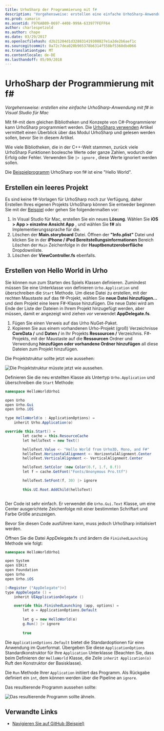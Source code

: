 ```yaml
---
title: UrhoSharp der Programmierung mit f#
description: 'Vorgehensweise: erstellen eine einfache UrhoSharp-Anwendung mit f# in Visual Studio für Mac'
ms.prod: xamarin
ms.assetid: F976AB09-0697-4408-999A-633977FEFF64
author: charlespetzold
ms.author: chape
ms.date: 03/29/2017
ms.openlocfilehash: d2b21204d1d328831419308827e1a2de2b6aef1c
ms.sourcegitcommit: 0a72c7dea020b965378b6314f558bf5360dbd066
ms.translationtype: MT
ms.contentlocale: de-DE
ms.lasthandoff: 05/09/2018
---
```

# <a name="programming-urhosharp-with-f"></a>UrhoSharp der Programmierung mit f#

_Vorgehensweise: erstellen eine einfache UrhoSharp-Anwendung mit f# in Visual Studio für Mac_

Mit f#-mit dem gleichen Bibliotheken und Konzepte von C#-Programmierer kann UrhoSharp programmiert werden. Die [UrhoSharp verwenden](~/graphics-games/urhosharp/using.md) Artikel vermittelt einen Überblick über das Modul UrhoSharp und gelesen werden sollen, bevor Sie in diesem Artikel.

Wie viele Bibliotheken, die in der C++-Welt stammen, zurück viele UrhoSharp Funktionen boolesche Werte oder ganze Zahlen, wodurch der Erfolg oder Fehler. Verwenden Sie `|> ignore` , diese Werte ignoriert werden sollen.

Die [Beispielprogramm](https://github.com/xamarin/recipes/tree/master/cross-platform/urho/urho-fsharp/HelloWorldUrhoFsharp) UrhoSharp von f# ist eine "Hello World".

## <a name="creating-an-empty-project"></a>Erstellen ein leeres Projekt

Es sind keine f#-Vorlagen für UrhoSharp noch zur Verfügung, daher Erstellen Ihres eigenen Projekts UrhoSharp können Sie entweder beginnen Sie mit der [Beispiel](https://github.com/xamarin/recipes/tree/master/cross-platform/urho/urho-fsharp/HelloWorldUrhoFsharp) oder gehen Sie folgendermaßen vor:

1. In Visual Studio für Mac, erstellen Sie ein neues **Lösung**. Wählen Sie **iOS > App > einzelne Ansicht App** , und wählen Sie **f#** als Implementierungssprache für die. 
1. Löschen der **Main.storyboard** Datei. Öffnen der **"Info.plist"** Datei und klicken Sie in der **iPhone / iPod Bereitstellungsinformationen** Bereich Löschen der `Main` Zeichenfolge in der **Hauptbenutzeroberfläche** Dropdownliste.
1. Löschen der **ViewController.fs** ebenfalls.

## <a name="building-hello-world-in-urho"></a>Erstellen von Hello World in Urho

Sie können nun zum Starten des Spiels Klassen definieren. Zumindest müssen Sie eine Unterklasse von definieren `Urho.Application` und überschreiben die `Start` Methode. Um diese Datei zu erstellen, mit der rechten Maustaste auf das f#-Projekt, wählen Sie **neue Datei hinzufügen...**  und dem Projekt eine leere F#-Klasse hinzufügen. Die neue Datei wird am Ende der Liste der Dateien in Ihrem Projekt hinzugefügt werden, aber müssen, damit er angezeigt wird ziehen *vor* verwendet **AppDelegate.fs**.

1. Fügen Sie einen Verweis auf das Urho NuGet-Paket.
1. Kopieren Sie aus einem vorhandenen Urho-Projekt (groß) Verzeichnisse **CoreData /** und **Daten /** in Ihr Projekts **Ressourcen /** Verzeichnis. F#-Projekts, mit der Maustaste auf die **Ressourcen** Ordner und Verwendung **hinzufügen oder vorhandene Ordner hinzufügen** all diese Dateien zum Projekt hinzufügen.

Die Projektstruktur sollte jetzt wie aussehen:

![](fsharp-images/solutionpane.png "Die Projektstruktur müsste jetzt wie aussehen.")

Definieren Sie die neu erstellten Klasse als Untertyp `Urho.Application` und überschreiben die `Start` Methode:

```csharp
namespace HelloWorldUrho1

open Urho
open Urho.Gui
open Urho.iOS

type HelloWorld(o : ApplicationOptions) =
    inherit Urho.Application(o) 

override this.Start() = 
        let cache = this.ResourceCache
        let helloText = new Text()

        helloText.Value <- "Hello World from Urho3D, Mono, and F#"
        helloText.HorizontalAlignment <- HorizontalAlignment.Center
        helloText.VerticalAlignment <- VerticalAlignment.Center

        helloText.SetColor (new Color(0.f, 1.f, 0.f))
        let f = cache.GetFont("Fonts/Anonymous Pro.ttf")

        helloText.SetFont(f, 30) |> ignore
                  
        this.UI.Root.AddChild(helloText)
            
```

Der Code ist sehr einfach. Er verwendet die `Urho.Gui.Text` Klasse, um eine Center ausgerichtete Zeichenfolge mit einer bestimmten Schriftart und Farbe Größe anzuzeigen. 

Bevor Sie diesen Code ausführen kann, muss jedoch UrhoSharp initialisiert werden. 

Öffnen Sie die Datei AppDelegate.fs und ändern die `FinishedLaunching` Methode wie folgt:

```csharp
namespace HelloWorldUrho1

open System
open UIKit
open Foundation
open Urho
open Urho.iOS

[<Register ("AppDelegate")>]
type AppDelegate () =
    inherit UIApplicationDelegate ()

    override this.FinishedLaunching (app, options) =
        let o = ApplicationOptions.Default
     
        let g = new HelloWorld(o)
        g.Run() |> ignore
       
        true
```

Die `ApplicationOptions.Default` bietet die Standardoptionen für eine Anwendung im Querformat. Übergeben Sie diese `ApplicationOptions` Standardkonstruktor für Ihre `Application` Unterklasse (Beachten Sie, dass beim Definieren der `HelloWorld` Klasse, die Zeile `inherit Application(o)` Ruft den Konstruktor der Basisklasse). 

Die `Run` Methode Ihrer `Application` initiiert das Programm. Als Rückgabe definiert ein `int`, dem können werden über die Pipeline an `ignore`. 

Das resultierende Programm aussehen sollte:

![](fsharp-images/helloworldfsharp.png "Das resultierende Programm sollte ähneln.")








## <a name="related-links"></a>Verwandte Links

- [Navigieren Sie auf GitHub (Beispiel)](https://github.com/xamarinhttps://developer.xamarin.com/recipes/tree/master/cross-platform/urho/urho-fsharp/HelloWorldUrhoFsharp)
